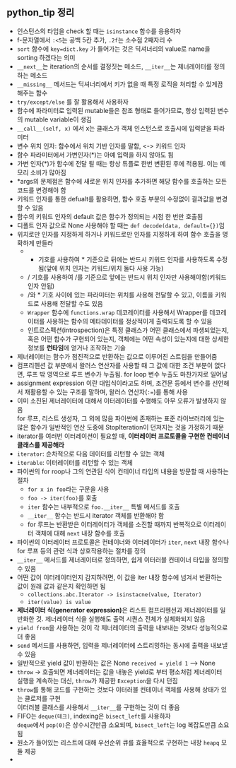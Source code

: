 ## python_tip 정리
- 인스턴스의 타입을 check 할 때는 `isinstance` 함수를 응용하자
- f-문자열에서 `:<5`는 공백 5칸 추가, `.2f`는 소수점 2째자리 수
- `sort` 함수에 `key=dict.key` 가 들어가는 것은 딕셔너리의 value로 name을 sorting 하겠다는 의미
- `__next__`는 iteration의 순서를 결정짓는 메소드, `__iter__`는 제너레이터를 정의하는 메소드
- `__missing__` 메서드는 딕셔너리에서 키가 없을 때 특정 로직을 처리할 수 있게끔 해주는 함수
- `try/except/else` 를 잘 활용해서 사용하자
- 함수에 파라미터로 입력된 mutable들은 참조 형태로 들어가므로, 항상 입력된 변수의 mutable variable이 생김 
- `__call__(self, x)` 에서 x는 클래스가 객체 인스턴스로 호출시에 입력받을 파라미터
- 변수 위치 인자: 함수에서 위치 기반 인자를 말함, <-> 키워드 인자
- 함수 파라미터에서 가변인자(*)는 아예 입력을 하지 않아도 됨
- 가변 인자(*)가 함수에 전달 될 때는 항상 튜플로 한번 변환된 후에 적용됨. 이는 메모리 소비가 많아짐
- *args의 문제점은 함수에 새로운 위치 인자를 추가하면 해당 함수를 호출하는 모든 코드를 변경해야 함
- 키워드 인자를 통한 defualt를 활용하면, 함수 호출 부분의 수정없이 결과값을 변경할 수 있음
- 함수의 키워드 인자의 default 값은 함수가 정의되는 시점 한 번만 호출됨
- 디폴트 인자 값으로 None 사용해야 할 때는 `def decode(data, default={})`임
- 위치로만 인자를 지정하게 하거나 키워드로만 인자를 지정하게 하여 함수 호출을 명확하게 만들라  
  - * 기호를 사용하여 * 기준으로 뒤에는 반드시 키워드 인자를 사용하도록 수정됨(앞에 위치 인자는 키워드/위치 둘다 사용 가능)  
  - / 기호를 사용하여 /를 기준으로 앞에는 반드시 위치 인자만 사용해야함(키워드 인자 안됨)
  - /와 * 기호 사이에 있는 파라미터는 위치를 사용해 전달할 수 있고, 이름을 키워드로 사용해 전달할 수도 있음
  - `Wrapper` 함수에 `functions.wrap` 데코레이터를 사용해서 Wrapper를 데코레이터를 사용하는 함수의 메타데이터를 정상적이게 출력되도록 할 수 있음 
  - 인트로스펙션(introspection)은 특정 클래스가 어떤 클래스에서 파생되었는지, 혹은 어떤 함수가 구현되어 있는지, 객체에는 어떤 속성이 있는지에 대한 상세한 정보를 <b>런타임</b>에 얻거나 조작하는 기술
- 제너레이터는 함수가 점진적으로 반환하는 값으로 이루어진 스트림을 만들어줌
- 컴프리헨션 값 부분에서 왈러스 연산자를 사용할 때 그 값에 대한 조건 부분이 없다면, 루프 밖 영역으로 루프 변수가 누출됨. for loop 변수 누출도 마찬가지로 일어남
- assignment expression 이란 대입식이라고도 하며, 조건문 등에서 변수를 선언해서 재활용할 수 있는 구조를 말하며, 왈러스 연산자(`:=`)를 통해 사용
- 이미 소진된 제너레이터에 대해서 이터레이터를 수행해도 아무 오류가 발생하지 않음  
  for 루프, 리스트 생성자, 그 외에 많음 파이썬에 존재하는 표준 라이브러리에 있는 많은 함수가 일반적인 연산 도중에 StopIteration이 던져지는 것을 가정하기 때문
- iterator를 여러번 이터레이션이 필요할 때, <b>이터레이터 프로토콜을 구현한 컨테이너 클래스를 제공해라</b>
- `iterator`: 순차적으로 다음 데이터를 리턴할 수 있는 객체
- `iterable`: 이터레이터를 리턴할 수 있는 객체
- 파이썬의 for roop나 그의 연관된 식이 컨테이너 타입의 내용을 방문할 때 사용하는 절차
  - `for x in foo`라는 구문을 사용
  - `foo -> iter(foo)`를 호출
  - `iter` 함수는 내부적으로 `foo.__iter__` 특별 메서드를 호출
  - `__iter__` 함수는 반드시 iterator 객체를 반환해야 함 
  - for 루프는 반환받은 이터레이터가 객체를 소진할 때까지 반복적으로 이터레이터 객체에 대해 `next` 내장 함수를 호출
- 파이썬의 이터레이터 프로토콜은 컨테이너와 이터레이터가 `iter`, `next` 내장 함수나 for 루프 등의 관련 식과 상호작용하는 절차를 정의
- `__iter__` 메서드를 제너레이터로 정의하면, 쉽게 이터러블 컨테이너 타입을 정의할 수 있음
- 어떤 값이 이터레이터인지 감지하려면, 이 값을 iter 내장 함수에 넘겨서 반환하는 값이 원래 값과 같은지 확인하면 됨 
  - `collections.abc.Iterator -> isinstacne(value, Iterator)`
  - `iter(value) is value`
- <b>제너레이터 식(generator expression)</b>은 리스트 컴프리헨션과 제너레이터를 일반화한 것. 제너레이터 식을 실행해도 출력 시퀀스 전체가 실체화되지 않음
- `yield from`을 사용하는 것이 각 제너레이터의 출력을 내보내는 것보다 성능적으로 더 좋음
- `send` 메서드를 사용하면, 입력을 제너레이터에 스트리밍하는 동시에 출력을 내보낼 수 있음
- 일반적으로 yield 값이 반환하는 값은 None `received = yield 1` --> None
- `throw` -> 호출되면 제너레이터는 값을 내놓은 yield로 부터 평소처럼 제너레이터 실행을 계속하는 대신, `throw`가 제공한 `Exception`을 다시 던짐  
- `throw`를 통해 코드를 구현하는 것보다 이터러블 컨테이너 객체를 사용해 상태가 있는 클로저를 구현  
  이터러블 클래스를 사용해서 `__iter__`를 구현하는 것이 더 좋음
- FIFO는 `deque(데크)`, indexing은 `bisect_left`를 사용하자  
  `deque`에서 `pop(0)`은 상수시간만큼 소요되며, `bisect_left`는 log 복잡도만큼 소요됨
- 원소가 들어있는 리스트에 대해 우선순위 큐를 효율적으로 구현하는 내장 `heapq` 모듈 제공
- 